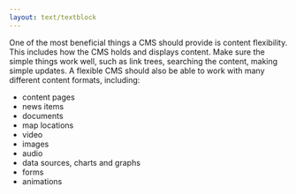 ```yaml
---
layout: text/textblock
---
```

One of the most beneficial things a CMS should provide is content flexibility. This includes how the CMS holds and displays content. Make sure the simple things work well, such as link trees, searching the content, making simple updates. A flexible CMS should also be able to work with many different content formats, including:
- content pages
- news items
- documents
- map locations
- video
- images
- audio
- data sources, charts and graphs
- forms
- animations

